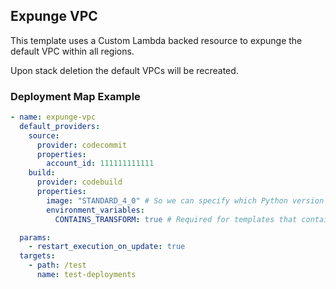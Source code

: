 ## Expunge VPC

This template uses a Custom Lambda backed resource to expunge the default VPC within all regions.

Upon stack deletion the default VPCs will be recreated.

### Deployment Map Example
```yaml
- name: expunge-vpc
  default_providers:
    source:
      provider: codecommit
      properties:
        account_id: 111111111111
    build:
      provider: codebuild
      properties:
        image: "STANDARD_4_0" # So we can specify which Python version we need
        environment_variables:
          CONTAINS_TRANSFORM: true # Required for templates that contain transforms. (eg SAM Templates)

  params:
    - restart_execution_on_update: true
  targets:
    - path: /test
      name: test-deployments
```
